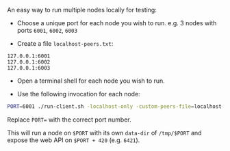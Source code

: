 An easy way to run multiple nodes locally for testing:


* Choose a unique port for each node you wish to run.  e.g. 3 nodes with ports `6001`, `6002`, `6003`

* Create a file `localhost-peers.txt`:

```
127.0.0.1:6001
127.0.0.1:6002
127.0.0.1:6003
```

* Open a terminal shell for each node you wish to run.

* Use the following invocation for each node:

```sh
PORT=6001 ./run-client.sh -localhost-only -custom-peers-file=localhost-peers.txt -download-peerlist=false -launch-browser=false -data-dir=/tmp/$PORT -web-interface-port=$(expr $PORT + 420) -port=$PORT
```

Replace `PORT=` with the correct port number.

This will run a node on `$PORT` with its own `data-dir` of `/tmp/$PORT` and expose the web API on `$PORT + 420` (e.g. `6421`).